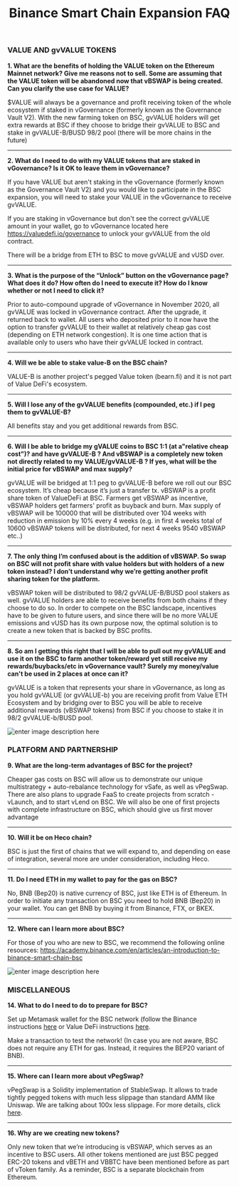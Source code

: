 ﻿---
id: binance-smart-chain-expansion-faq
title: Binance Smart Chain Expansion FAQ
sidebar_label: Binance Smart Chain Expansion FAQ
---

### VALUE AND gvVALUE TOKENS


**1. What are the benefits of holding the VALUE token on the Ethereum Mainnet network? Give me reasons not to sell. Some are assuming that the VALUE token will be abandoned now that vBSWAP is being created. Can you clarify the use case for VALUE?**

$VALUE will always be a governance and profit receiving token of the whole ecosystem if staked in vGovernance (formerly known as the Governance Vault V2). With the new farming token on BSC, gvVALUE holders will get extra rewards at BSC if they choose to bridge their gvVALUE to BSC and stake in gvVALUE-B/BUSD 98/2 pool (there will be more chains in the future)

---

**2. What do I need to do with my VALUE tokens that are staked in vGovernance? Is it OK to leave them in vGovernance?**

If you have VALUE but aren't staking in the vGovernance (formerly known as the Governance Vault V2) and you would like to participate in the BSC expansion, you will need to stake your VALUE in the vGovernance to receive gvVALUE. 

If you are staking in vGovernance but don't see the correct gvVALUE amount in your wallet, go to vGovernance located here https://valuedefi.io/governance to unlock your gvVALUE from the old contract.

There will be a bridge from ETH to BSC to move gvVALUE and vUSD over.

---

**3. What is the purpose of the “Unlock” button on the vGovernance page? What does it do? How often do I need to execute it? How do I know whether or not I need to click it?**

Prior to auto-compound upgrade of vGovernance in November 2020, all gvVALUE was locked in vGovernance contract. After the upgrade, it returned back to wallet. All users who deposited prior to it now have the option to transfer gvVALUE to their wallet at relatively cheap gas cost (depending on ETH network congestion). It is one time action that is available only to users who have their gvVALUE locked in contract.

---

**4. Will we be able to stake value-B on the BSC chain?**

VALUE-B is another project's pegged Value token (bearn.fi) and it is not part of Value DeFi's ecosystem.

---

**5. Will I lose any of the gvVALUE benefits (compounded, etc.) if I peg them to gvVALUE-B?**

All benefits stay and you get additional rewards from BSC.

---

**6. Will I be able to bridge my gVALUE coins to BSC 1:1 (at a"relative cheap cost")? and have gvVALUE-B ? And vBSWAP is a completely new token not directly related to my VALUE/gvVALUE-B ? If yes, what will be the initial price for vBSWAP and max supply?** 

gvVALUE will be bridged  at 1:1 peg to gvVALUE-B before we roll out our BSC ecosystem. It’s cheap because it’s just a transfer tx. 
vBSWAP is a profit share token of ValueDeFi at BSC. Farmers get vBSWAP as incentive, vBSWAP holders get farmers' profit as buyback and burn. Max supply of vBSWAP will be 100000 that will be distributed over 104 weeks with reduction in emission by 10% every 4 weeks (e.g. in first 4 weeks total of 10600 vBSWAP tokens will be distributed, for next 4 weeks 9540 vBSWAP etc..)

---

**7. The only thing I’m confused about is the addition of vBSWAP. So swap on BSC will not profit share with value holders but with holders of a new token instead? I don’t understand why we’re getting another profit sharing token for the platform.**

vBSWAP token will be distributed to 98/2 gvVALUE-B/BUSD pool stakers as well. gvVALUE holders are able to receive benefits from both chains if they choose to do so. In order to compete on the BSC landscape, incentives have to be given to future users, and since there will be no more VALUE emissions and vUSD has its own purpose now, the optimal solution is to create a new token that is backed by BSC profits.

---

**8. So am I getting this right that I will be able to pull out my gvVALUE and use it on the BSC to farm another token/reward yet still receive my rewards/buybacks/etc in vGovernance vault? Surely my money/value can't be used in 2 places at once can it?**

gvVALUE is a token that represents your share in vGovernance, as long as you hold gvVALUE (or gvVALUE-b) you are receiving profit from Value ETH Ecosystem and by bridging over to BSC you will be able to receive additional rewards (vBSWAP tokens) from BSC if you choose to stake it in 98/2 gvVALUE-b/BUSD pool.



![enter image description here](https://miro.medium.com/max/700/1*a81g73R8alhkV0TL9CPsng.png)


### PLATFORM AND PARTNERSHIP


**9. What are the long-term advantages of BSC for the project?**

Cheaper gas costs on BSC will allow us to demonstrate our unique multistrategy + auto-rebalance technology for vSafe, as well as vPegSwap. There are also plans to upgrade FaaS to create projects from scratch - vLaunch, and to start vLend on BSC. We will also be one of first projects with complete infrastructure on BSC, which should give us first mover advantage
 
---

**10. Will it be on Heco chain?**

BSC is just the first of chains that we will expand to, and depending on ease of integration, several more are under consideration, including Heco.

---

**11. Do I need ETH in my wallet to pay for the gas on BSC?**

No, BNB (Bep20) is native currency of BSC, just like ETH is of Ethereum. In order to initiate any transaction on BSC you need to hold BNB (Bep20) in your wallet. You can get BNB by buying it from Binance, FTX, or BKEX.

---

**12. Where can I learn more about BSC?**

For those of you who are new to BSC, we recommend the following online resources:
https://academy.binance.com/en/articles/an-introduction-to-binance-smart-chain-bsc 




![enter image description here](https://miro.medium.com/max/700/1*a81g73R8alhkV0TL9CPsng.png)


### MISCELLANEOUS

**14. What to do I need to do to prepare for BSC?**

Set up Metamask wallet for the BSC network (follow the Binance instructions [here](https://academy.binance.com/en/articles/connecting-metamask-to-binance-smart-chain) or Value DeFi instructions [here](https://docs.valuedefi.io/binance-smart-chain).

Make a transaction to test the network! (In case you are not aware, BSC does not require any ETH for gas. Instead, it requires the BEP20 variant of BNB).

---

**15. Where can I learn more about vPegSwap?**

vPegSwap is a Solidity implementation of StableSwap. It allows to trade tightly pegged tokens with much less slippage than standard AMM like Uniswap. We are talking about 100x less slippage. For more details, click [here](https://www.curve.fi/stableswap-paper.pdf).

---

**16. Why are we creating new tokens?**

Only new token that we’re introducing is vBSWAP, which serves as an incentive to BSC users. All other tokens mentioned are just BSC pegged ERC-20 tokens and vBETH and VBBTC have been mentioned before as part of vToken family. As a reminder, BSC is a separate blockchain from Ethereum. 
